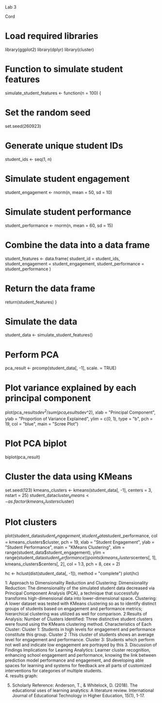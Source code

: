 Lab 3

Cord 
# Load required libraries
library(ggplot2)
library(dplyr)
library(cluster)

# Function to simulate student features
simulate_student_features <- function(n = 100) {
  # Set the random seed
  set.seed(260923)
  
  # Generate unique student IDs
  student_ids <- seq(1, n)

  # Simulate student engagement
  student_engagement <- rnorm(n, mean = 50, sd = 10)

  # Simulate student performance
  student_performance <- rnorm(n, mean = 60, sd = 15)

  # Combine the data into a data frame
  student_features <- data.frame(
    student_id = student_ids,
    student_engagement = student_engagement,
    student_performance = student_performance
  )

  # Return the data frame
  return(student_features)
}

# Simulate the data
student_data <- simulate_student_features()

# Perform PCA
pca_result <- prcomp(student_data[, -1], scale. = TRUE)

# Plot variance explained by each principal component
plot(pca_result$sdev^2 / sum(pca_result$sdev^2), xlab = "Principal Component", ylab = "Proportion of Variance Explained", 
     ylim = c(0, 1), type = "b", pch = 19, col = "blue", main = "Scree Plot")

# Plot PCA biplot
biplot(pca_result)

# Cluster the data using KMeans
set.seed(123)
kmeans_clusters <- kmeans(student_data[, -1], centers = 3, nstart = 25)
student_data$cluster_kmeans <- as.factor(kmeans_clusters$cluster)

# Plot clusters
plot(student_data$student_engagement, student_data$student_performance, col = kmeans_clusters$cluster, pch = 19, 
     xlab = "Student Engagement", ylab = "Student Performance", main = "KMeans Clustering", 
     xlim = range(student_data$student_engagement), ylim = range(student_data$student_performance))
points(kmeans_clusters$centers[, 1], kmeans_clusters$centers[, 2], col = 1:3, pch = 8, cex = 2)

hc <- hclust(dist(student_data[, -1]), method = "complete")
plot(hc)



1: Approach to Dimensionality Reduction and Clustering:
Dimensionality Reduction: The dimensionality of the simulated student data decreased via Principal Component Analysis (PCA), a technique that successfully transforms high-dimensional data into lower-dimensional space.
Clustering: A lower dataset was tested with KMeans clustering so as to identify distinct groups of students based on engagement and performance metrics; hierarchical clustering was utilized as well for  comparison.
2:Results of Analysis:
Number of Clusters Identified: Three distinctive student clusters were found using the KMeans clustering method.
Characteristics of Each Cluster:
Cluster 1: Students in high levels for engagement and performance constitute this group.
Cluster 2 :This cluster of students shows an average level for engagement and performance.
Cluster 3: Students which perform not well and indicate low engagement are portrayed by this 
3. Discussion of Findings  Implications for Learning Analytics:
Learner cluster recognition, enhancing school engagement and performance, knowing the link between prediction model performance and engagement, and developing able spaces for learning and systems for feedback are all parts of customized interventions for categories of multiple students.                           
4. results graph:
 
 
 
 

5. Scholarly Reference:
Anderson, T., & Whitelock, D. (2018). The educational uses of learning analytics: A literature review. International Journal of Educational Technology in Higher Education, 15(1), 1-17.
